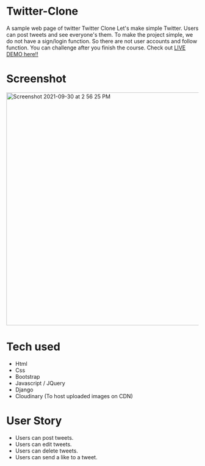 
# Twitter-Clone
A sample web page of twitter
Twitter Clone
Let's make simple Twitter. Users can post tweets and see everyone's them.
To make the project simple, we do not have a sign/login function.
So there are not user accounts and follow function. You can challenge after you finish the course.
Check out [LIVE DEMO here!!](https://twitter-clone-aishwarya.herokuapp.com/)

# Screenshot



<img width="610" alt="Screenshot 2021-09-30 at 2 56 25 PM" src="https://user-images.githubusercontent.com/89976628/135426361-04149b18-1ce0-4a6a-80a2-0fba3551680b.png">


# Tech used
* Html
* Css
* Bootstrap
* Javascript / JQuery
* Django
* Cloudinary (To host uploaded images on CDN)

# User Story
* Users can post tweets.
* Users can edit tweets.
* Users can delete tweets.
* Users can send a like to a tweet.

